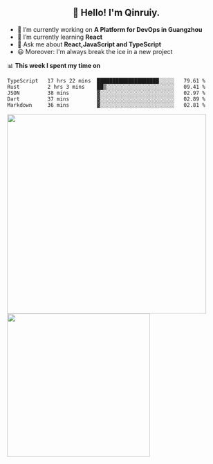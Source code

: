 <h2 align="center">👋 Hello! I'm Qinruiy.</h2>


- 🔭 I’m currently working on **A Platform for DevOps in Guangzhou**
- 🌱 I’m currently learning **React**
- 💬 Ask me about **React,JavaScript and TypeScript**
- 😃 Moreover: I'm always break the ice in a new project

📊 **This week I spent my time on**

<!--START_SECTION:waka-->
```text
TypeScript   17 hrs 22 mins  ████████████████████░░░░░   79.61 % 
Rust         2 hrs 3 mins    ██▒░░░░░░░░░░░░░░░░░░░░░░   09.41 % 
JSON         38 mins         ▓░░░░░░░░░░░░░░░░░░░░░░░░   02.97 % 
Dart         37 mins         ▓░░░░░░░░░░░░░░░░░░░░░░░░   02.89 % 
Markdown     36 mins         ▓░░░░░░░░░░░░░░░░░░░░░░░░   02.81 % 
```
<!--END_SECTION:waka-->

<p>
<img align="left" width="460" src="https://github-readme-stats.vercel.app/api?username=Qinruiy&custom_title=Qrinruiy's Github Stats&theme=graywhite&hide_border=true"/> <img align="left" width="330" src="https://github-readme-stats.vercel.app/api/top-langs/?username=Qinruiy&layout=compact&theme=graywhite&hide_border=true"/>
</p>
